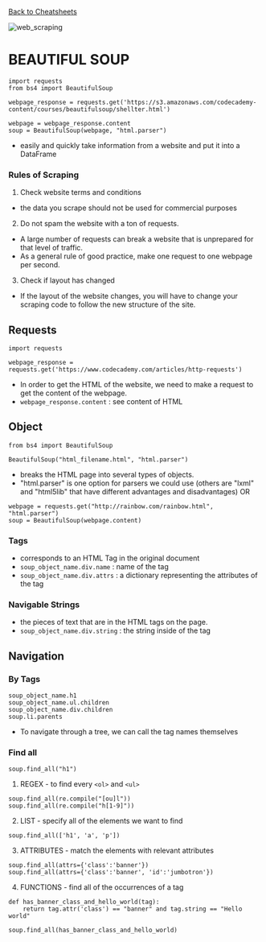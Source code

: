 [Back to Cheatsheets](https://teanlouise.github.io/cheatsheets/)

![web_scraping](https://user-images.githubusercontent.com/19520346/79702497-a0cc7980-82e8-11ea-9e6a-07f6180c2ed6.png)

# BEAUTIFUL SOUP
```
import requests
from bs4 import BeautifulSoup

webpage_response = requests.get('https://s3.amazonaws.com/codecademy-content/courses/beautifulsoup/shellter.html')

webpage = webpage_response.content
soup = BeautifulSoup(webpage, "html.parser")
```
- easily and quickly take information from a website and put it into a DataFrame

### Rules of Scraping
1. Check website terms and conditions
- the data you scrape should not be used for commercial purposes
2. Do not spam the website with a ton of requests. 
- A large number of requests can break a website that is unprepared for that level of traffic. 
- As a general rule of good practice, make one request to one webpage per second.
3. Check if layout has changed
- If the layout of the website changes, you will have to change your scraping code to follow the new structure of the site.

## Requests
```
import requests

webpage_response = requests.get('https://www.codecademy.com/articles/http-requests')
```
- In order to get the HTML of the website, we need to make a request to get the content of the webpage.
- `webpage_response.content` : see content of HTML

## Object
```
from bs4 import BeautifulSoup

BeautifulSoup("html_filename.html", "html.parser")
```
-  breaks the HTML page into several types of objects.
- "html.parser" is one option for parsers we could use (others are "lxml" and "html5lib" that have different advantages and disadvantages)
OR
```
webpage = requests.get("http://rainbow.com/rainbow.html", "html.parser")
soup = BeautifulSoup(webpage.content)
```

### Tags
- corresponds to an HTML Tag in the original document
- `soup_object_name.div.name` : name of the tag
- `soup_object_name.div.attrs` : a dictionary representing the attributes of the tag

### Navigable Strings
- the pieces of text that are in the HTML tags on the page. 
- `soup_object_name.div.string` : the string inside of the tag


## Navigation

### By Tags
```
soup_object_name.h1
soup_object_name.ul.children
soup_object_name.div.children
soup.li.parents

```
- To navigate through a tree, we can call the tag names themselves

### Find all
```
soup.find_all("h1")
```
1. REGEX - to find every `<ol>` and `<ul>`
```
soup.find_all(re.compile("[ou]l"))
soup.find_all(re.compile("h[1-9]"))
```

2. LIST - specify all of the elements we want to find
```
soup.find_all(['h1', 'a', 'p'])
```

3. ATTRIBUTES - match the elements with relevant attributes
```
soup.find_all(attrs={'class':'banner'})
soup.find_all(attrs={'class':'banner', 'id':'jumbotron'})
```

4.  FUNCTIONS - find all of the occurrences of a tag
```
def has_banner_class_and_hello_world(tag):
    return tag.attr('class') == "banner" and tag.string == "Hello world"

soup.find_all(has_banner_class_and_hello_world)
```
